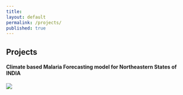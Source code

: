 ```yaml
---
title:
layout: default
permalink: /projects/
published: true
---
```


## Projects

#### Climate based Malaria Forecasting model for Northeastern States of INDIA
<img src="[https://upload.wikimedia.org/wikipedia/commons/thumb/d/dc/Ministry_of_Science_and_Technology_India.svg/2560px-Ministry_of_Science_and_Technology_India.svg.png]">

